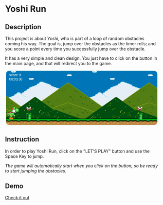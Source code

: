 # Yoshi Run

## Description

This project is about Yoshi, who is part of a loop of random obstacles coming his way. The goal is, jump over the obstacles as the timer rolls; and you score a point every time you successfully jump over the obstacle.

It has a very simple and clean design. You just have to click on the button in the main page, and that will redirect you to the game.

![this is a screenshot of the game](./img/screenshot.png)

## Instruction

In order to play Yoshi Run, click on the "LET'S PLAY" button and use the Space Key to jump. 

*The game will automatically start when you click on the button, so be ready to start jumping the obstacles.*


## Demo

[Check it out](https://thalitadosreis.github.io/yoshi-run/)